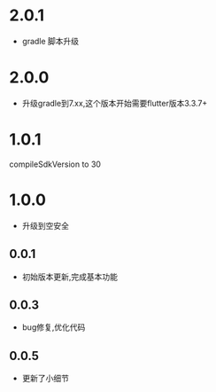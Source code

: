 # 2.0.1

* gradle 脚本升级

# 2.0.0

* 升级gradle到7.xx,这个版本开始需要flutter版本3.3.7+

# 1.0.1
 compileSdkVersion to 30

# 1.0.0
* 升级到空安全

## 0.0.1

* 初始版本更新,完成基本功能

## 0.0.3

* bug修复,优化代码

## 0.0.5

 * 更新了小细节